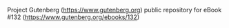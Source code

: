 Project Gutenberg (https://www.gutenberg.org) public repository for eBook #132 (https://www.gutenberg.org/ebooks/132)
